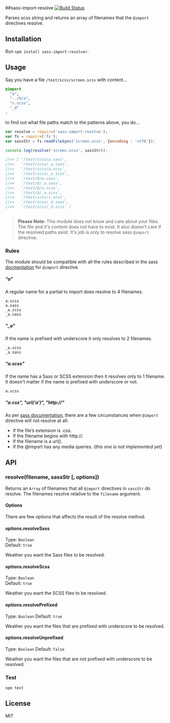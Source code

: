 ##sass-import-resolve [![Build Status](https://travis-ci.org/dadish/sass-import-resolve.svg?branch=master)](https://travis-ci.org/dadish/sass-import-resolve)

Parses scss string and returns an array of filenames that the `@import` directives resolve.

## Installation

Run `npm install sass-import-resolver`.

## Usage

Say you have a file `/test/scss/screen.scss` with content...

```scss
@import
  "a",
  "../b/a",
  "c.scss",
  "_d"
;
```

to find out what file paths match to the patterns above, you do...
```js
var resolve = require('sass-import-resolve');
var fs = require('fs');
var sassStr = fs.readFileSync('screen.scss', {encoding : 'utf8'});

console.log(resolve('screen.scss', sassStr));

//=> [ '/test/scss/a.sass',
//=>   '/test/scss/_a.sass',
//=>   '/test/scss/a.scss',
//=>   '/test/scss/_a.scss',
//=>   '/test/b/a.sass',
//=>   '/test/b/_a.sass',
//=>   '/test/b/a.scss',
//=>   '/test/b/_a.scss',
//=>   '/test/scss/c.scss',
//=>   '/test/scss/_d.sass',
//=>   '/test/scss/_d.scss' ]
    
```
> __Please Note:__ This module does not know and care about your files. The file and it's content does not have to exist. It also doesn't care if the resolved paths exist. It's job is only to resolve sass `@import` directive.

### Rules
The module should be compatible with all the rules described in the sass [docmentation][sass-lang] for `@import` directive.

##### "a"
A regular name for a partial to import does resolve to 4 filenames.
```
a.scss
a.sass
_a.scss
_a.sass
```

##### "_a"
If the name is prefixed with underscore it only resolves to 2 filenames.
```
_a.scss
_a.sass
```

##### "a.scss"
If the name has a Sass or SCSS extension then it resolves only to 1 filename.
It doesn't matter if the name is prefixed with underscore or not.
```
a.scss
```

##### "a.css", "url('a')", "http://"
As per [sass documentation][sass-lang], there are a few circumstances when `@import` directive will not resolve at all:
- If the file’s extension is .css.
- If the filename begins with http://.
- If the filename is a url().
- If the @import has any media queries. (_this one is not implemented yet_)

## API

### resolve(filename, sassStr [, options])
Returns an `Array` of filenames that all `@import` directives in `sassStr` do resolve.
The filenames resolve relative to the `filename` argument.

#### Options

There are few options that affects the result of the resolve method.

#### options.resolveSass
Type: `Boolean`  
Default: `true`

Weather you want the Sass files to be resolved.

#### options.resolveScss
Type: `Boolean`  
Default: `true`

Weather you want the SCSS files to be resolved.

#### options.resolvePrefixed
Type: `Boolean`
Default: `true`

Weather you want the files that are prefixed with underscore to be resolved.

#### options.resolveUnprefixed
Type: `Boolean`
Default: `false`

Weather you want the files that are not prefixed with underscore to be resolved.

### Test
```
npm test
```

## License

MIT

[sass-lang]: http://sass-lang.com/documentation/file.SASS_REFERENCE.html#import